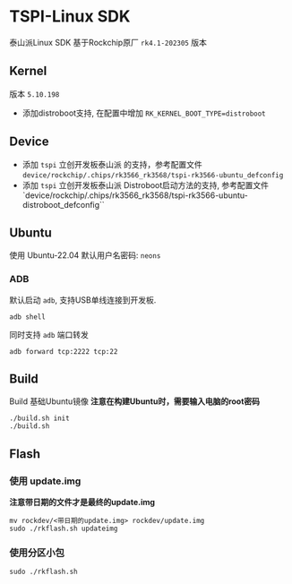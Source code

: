 # TSPI-Linux SDK

泰山派Linux SDK
基于Rockchip原厂 `rk4.1-202305` 版本

## Kernel
版本 `5.10.198`

- 添加distroboot支持, 在配置中增加 `RK_KERNEL_BOOT_TYPE=distroboot`


## Device
- 添加 `tspi` 立创开发板泰山派 的支持，参考配置文件 `device/rockchip/.chips/rk3566_rk3568/tspi-rk3566-ubuntu_defconfig`
- 添加 `tspi` 立创开发板泰山派 Distroboot启动方法的支持, 参考配置文件 `device/rockchip/.chips/rk3566_rk3568/tspi-rk3566-ubuntu-distroboot_defconfig``


## Ubuntu
使用 Ubuntu-22.04
默认用户名密码: `neons`

### ADB
默认启动 `adb`, 支持USB单线连接到开发板.
```
adb shell
```

同时支持 `adb` 端口转发
```
adb forward tcp:2222 tcp:22
```

## Build

Build 基础Ubuntu镜像
**注意在构建Ubuntu时，需要输入电脑的root密码**
```
./build.sh init
./build.sh 
```

## Flash

### 使用 update.img

**注意带日期的文件才是最终的update.img**
```
mv rockdev/<带日期的update.img> rockdev/update.img
sudo ./rkflash.sh updateimg
```

### 使用分区小包
```
sudo ./rkflash.sh
```
